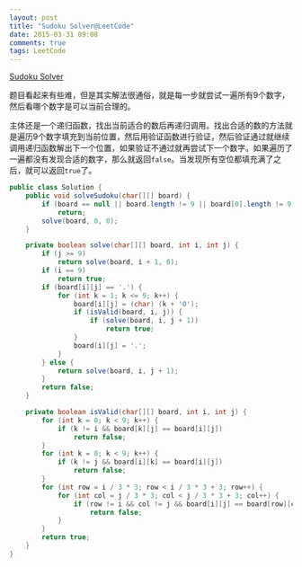 ```yaml
---
layout: post
title: "Sudoku Solver@LeetCode"
date: 2015-03-31 09:08
comments: true
tags: LeetCode
---
```

[Sudoku Solver](https://leetcode.com/problems/sudoku-solver/)

<!-- more -->

题目看起来有些难，但是其实解法很通俗，就是每一步就尝试一遍所有9个数字，然后看哪个数字是可以当前合理的。

主体还是一个递归函数，找出当前适合的数后再递归调用。找出合适的数的方法就是遍历9个数字填充到当前位置，然后用验证函数进行验证，然后验证通过就继续调用递归函数解出下一个位置，如果验证不通过就再尝试下一个数字。如果遍历了一遍都没有发现合适的数字，那么就返回`false`。当发现所有空位都填充满了之后，就可以返回`true`了。

```java
public class Solution {
    public void solveSudoku(char[][] board) {
        if (board == null || board.length != 9 || board[0].length != 9)
            return;
        solve(board, 0, 0);
    }

    private boolean solve(char[][] board, int i, int j) {
        if (j >= 9)
            return solve(board, i + 1, 0);
        if (i == 9)
            return true;
        if (board[i][j] == '.') {
            for (int k = 1; k <= 9; k++) {
                board[i][j] = (char) (k + '0');
                if (isValid(board, i, j)) {
                    if (solve(board, i, j + 1))
                        return true;
                }
                board[i][j] = '.';
            }
        } else {
            return solve(board, i, j + 1);
        }
        return false;
    }

    private boolean isValid(char[][] board, int i, int j) {
        for (int k = 0; k < 9; k++) {
            if (k != i && board[k][j] == board[i][j])
                return false;
        }
        for (int k = 0; k < 9; k++) {
            if (k != j && board[i][k] == board[i][j])
                return false;
        }
        for (int row = i / 3 * 3; row < i / 3 * 3 + 3; row++) {
            for (int col = j / 3 * 3; col < j / 3 * 3 + 3; col++) {
                if (row != i && col != j && board[i][j] == board[row][col])
                    return false;
            }
        }
        return true;
    }
}
```